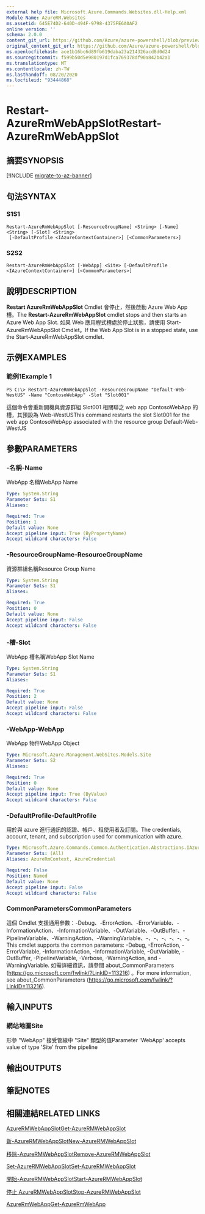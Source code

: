 ```yaml
---
external help file: Microsoft.Azure.Commands.Websites.dll-Help.xml
Module Name: AzureRM.Websites
ms.assetid: 645E74D2-640D-494F-9798-4375FE6A0AF2
online version: ''
schema: 2.0.0
content_git_url: https://github.com/Azure/azure-powershell/blob/preview/src/ResourceManager/Websites/Commands.Websites/help/Restart-AzureRmWebAppSlot.md
original_content_git_url: https://github.com/Azure/azure-powershell/blob/preview/src/ResourceManager/Websites/Commands.Websites/help/Restart-AzureRmWebAppSlot.md
ms.openlocfilehash: ace1b16bc6d89fb619daba23a214326acd8d0d24
ms.sourcegitcommit: f599b50d5e980197d1fca769378df90a842b42a1
ms.translationtype: MT
ms.contentlocale: zh-TW
ms.lasthandoff: 08/20/2020
ms.locfileid: "93444868"
---
```

# <span data-ttu-id="54821-101">Restart-AzureRmWebAppSlot</span><span class="sxs-lookup"><span data-stu-id="54821-101">Restart-AzureRmWebAppSlot</span></span>

## <span data-ttu-id="54821-102">摘要</span><span class="sxs-lookup"><span data-stu-id="54821-102">SYNOPSIS</span></span>

[!INCLUDE [migrate-to-az-banner](../../includes/migrate-to-az-banner.md)]

## <span data-ttu-id="54821-103">句法</span><span class="sxs-lookup"><span data-stu-id="54821-103">SYNTAX</span></span>

### <span data-ttu-id="54821-104">S1</span><span class="sxs-lookup"><span data-stu-id="54821-104">S1</span></span>
```
Restart-AzureRmWebAppSlot [-ResourceGroupName] <String> [-Name] <String> [-Slot] <String>
 [-DefaultProfile <IAzureContextContainer>] [<CommonParameters>]
```

### <span data-ttu-id="54821-105">S2</span><span class="sxs-lookup"><span data-stu-id="54821-105">S2</span></span>
```
Restart-AzureRmWebAppSlot [-WebApp] <Site> [-DefaultProfile <IAzureContextContainer>] [<CommonParameters>]
```

## <span data-ttu-id="54821-106">說明</span><span class="sxs-lookup"><span data-stu-id="54821-106">DESCRIPTION</span></span>
<span data-ttu-id="54821-107">**Restart AzureRmWebAppSlot** Cmdlet 會停止，然後啟動 Azure Web App 槽。</span><span class="sxs-lookup"><span data-stu-id="54821-107">The **Restart-AzureRmWebAppSlot** cmdlet stops and then starts an Azure Web App Slot.</span></span>
<span data-ttu-id="54821-108">如果 Web 應用程式槽處於停止狀態，請使用 Start-AzureRmWebAppSlot Cmdlet。</span><span class="sxs-lookup"><span data-stu-id="54821-108">If the Web App Slot is in a stopped state, use the Start-AzureRmWebAppSlot cmdlet.</span></span>

## <span data-ttu-id="54821-109">示例</span><span class="sxs-lookup"><span data-stu-id="54821-109">EXAMPLES</span></span>

### <span data-ttu-id="54821-110">範例1</span><span class="sxs-lookup"><span data-stu-id="54821-110">Example 1</span></span>
```
PS C:\> Restart-AzureRmWebAppSlot -ResourceGroupName "Default-Web-WestUS" -Name "ContosoWebApp" -Slot "Slot001"
```

<span data-ttu-id="54821-111">這個命令會重新開機與資源群組 Slot001 相關聯之 web app ContosoWebApp 的槽，其預設為 Web-WestUS</span><span class="sxs-lookup"><span data-stu-id="54821-111">This command restarts the slot Slot001 for the web app ContosoWebApp associated with the resource group Default-Web-WestUS</span></span>

## <span data-ttu-id="54821-112">參數</span><span class="sxs-lookup"><span data-stu-id="54821-112">PARAMETERS</span></span>

### <span data-ttu-id="54821-113">-名稱</span><span class="sxs-lookup"><span data-stu-id="54821-113">-Name</span></span>
<span data-ttu-id="54821-114">WebApp 名稱</span><span class="sxs-lookup"><span data-stu-id="54821-114">WebApp Name</span></span>

```yaml
Type: System.String
Parameter Sets: S1
Aliases: 

Required: True
Position: 1
Default value: None
Accept pipeline input: True (ByPropertyName)
Accept wildcard characters: False
```

### <span data-ttu-id="54821-115">-ResourceGroupName</span><span class="sxs-lookup"><span data-stu-id="54821-115">-ResourceGroupName</span></span>
<span data-ttu-id="54821-116">資源群組名稱</span><span class="sxs-lookup"><span data-stu-id="54821-116">Resource Group Name</span></span>

```yaml
Type: System.String
Parameter Sets: S1
Aliases: 

Required: True
Position: 0
Default value: None
Accept pipeline input: False
Accept wildcard characters: False
```

### <span data-ttu-id="54821-117">-槽</span><span class="sxs-lookup"><span data-stu-id="54821-117">-Slot</span></span>
<span data-ttu-id="54821-118">WebApp 槽名稱</span><span class="sxs-lookup"><span data-stu-id="54821-118">WebApp Slot Name</span></span>

```yaml
Type: System.String
Parameter Sets: S1
Aliases: 

Required: True
Position: 2
Default value: None
Accept pipeline input: False
Accept wildcard characters: False
```

### <span data-ttu-id="54821-119">-WebApp</span><span class="sxs-lookup"><span data-stu-id="54821-119">-WebApp</span></span>
<span data-ttu-id="54821-120">WebApp 物件</span><span class="sxs-lookup"><span data-stu-id="54821-120">WebApp Object</span></span>

```yaml
Type: Microsoft.Azure.Management.WebSites.Models.Site
Parameter Sets: S2
Aliases: 

Required: True
Position: 0
Default value: None
Accept pipeline input: True (ByValue)
Accept wildcard characters: False
```

### <span data-ttu-id="54821-121">-DefaultProfile</span><span class="sxs-lookup"><span data-stu-id="54821-121">-DefaultProfile</span></span>
<span data-ttu-id="54821-122">用於與 azure 進行通訊的認證、帳戶、租使用者及訂閱。</span><span class="sxs-lookup"><span data-stu-id="54821-122">The credentials, account, tenant, and subscription used for communication with azure.</span></span>

```yaml
Type: Microsoft.Azure.Commands.Common.Authentication.Abstractions.IAzureContextContainer
Parameter Sets: (All)
Aliases: AzureRmContext, AzureCredential

Required: False
Position: Named
Default value: None
Accept pipeline input: False
Accept wildcard characters: False
```

### <span data-ttu-id="54821-123">CommonParameters</span><span class="sxs-lookup"><span data-stu-id="54821-123">CommonParameters</span></span>
<span data-ttu-id="54821-124">這個 Cmdlet 支援通用參數：-Debug、-ErrorAction、-ErrorVariable、-InformationAction、-InformationVariable、-OutVariable、-OutBuffer、-PipelineVariable、-WarningAction、-WarningVariable、-、-、-、-、-、-。</span><span class="sxs-lookup"><span data-stu-id="54821-124">This cmdlet supports the common parameters: -Debug, -ErrorAction, -ErrorVariable, -InformationAction, -InformationVariable, -OutVariable, -OutBuffer, -PipelineVariable, -Verbose, -WarningAction, and -WarningVariable.</span></span> <span data-ttu-id="54821-125">如需詳細資訊，請參閱 about_CommonParameters (https://go.microsoft.com/fwlink/?LinkID=113216) 。</span><span class="sxs-lookup"><span data-stu-id="54821-125">For more information, see about_CommonParameters (https://go.microsoft.com/fwlink/?LinkID=113216).</span></span>

## <span data-ttu-id="54821-126">輸入</span><span class="sxs-lookup"><span data-stu-id="54821-126">INPUTS</span></span>

### <span data-ttu-id="54821-127">網站地圖</span><span class="sxs-lookup"><span data-stu-id="54821-127">Site</span></span>
<span data-ttu-id="54821-128">形參 "WebApp" 接受管線中 "Site" 類型的值</span><span class="sxs-lookup"><span data-stu-id="54821-128">Parameter 'WebApp' accepts value of type 'Site' from the pipeline</span></span>

## <span data-ttu-id="54821-129">輸出</span><span class="sxs-lookup"><span data-stu-id="54821-129">OUTPUTS</span></span>

## <span data-ttu-id="54821-130">筆記</span><span class="sxs-lookup"><span data-stu-id="54821-130">NOTES</span></span>

## <span data-ttu-id="54821-131">相關連結</span><span class="sxs-lookup"><span data-stu-id="54821-131">RELATED LINKS</span></span>

[<span data-ttu-id="54821-132">AzureRMWebAppSlot</span><span class="sxs-lookup"><span data-stu-id="54821-132">Get-AzureRMWebAppSlot</span></span>](./Get-AzureRMWebAppSlot.md)

[<span data-ttu-id="54821-133">新-AzureRMWebAppSlot</span><span class="sxs-lookup"><span data-stu-id="54821-133">New-AzureRMWebAppSlot</span></span>](./New-AzureRMWebAppSlot.md)

[<span data-ttu-id="54821-134">移除-AzureRMWebAppSlot</span><span class="sxs-lookup"><span data-stu-id="54821-134">Remove-AzureRMWebAppSlot</span></span>](./Remove-AzureRMWebAppSlot.md)

[<span data-ttu-id="54821-135">Set-AzureRMWebAppSlot</span><span class="sxs-lookup"><span data-stu-id="54821-135">Set-AzureRMWebAppSlot</span></span>](./Set-AzureRMWebAppSlot.md)

[<span data-ttu-id="54821-136">開始-AzureRMWebAppSlot</span><span class="sxs-lookup"><span data-stu-id="54821-136">Start-AzureRMWebAppSlot</span></span>](./Start-AzureRMWebAppSlot.md)

[<span data-ttu-id="54821-137">停止 AzureRMWebAppSlot</span><span class="sxs-lookup"><span data-stu-id="54821-137">Stop-AzureRMWebAppSlot</span></span>](./Stop-AzureRMWebAppSlot.md)

[<span data-ttu-id="54821-138">AzureRmWebApp</span><span class="sxs-lookup"><span data-stu-id="54821-138">Get-AzureRmWebApp</span></span>](./Get-AzureRmWebApp.md)
